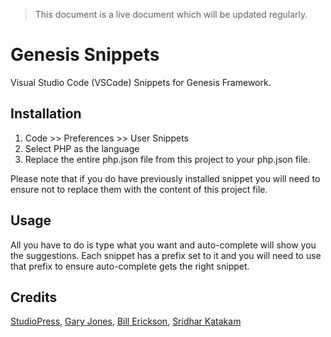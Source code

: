> This document is a live document which will be updated regularly. 

# Genesis Snippets

Visual Studio Code (VSCode) Snippets for Genesis Framework. 

## Installation 

1. Code >> Preferences >> User Snippets
2. Select PHP as the language 
3. Replace the entire php.json file from this project to your php.json file. 

Please note that if you do have previously installed snippet you will need to ensure not to replace them with the content of this project file.

## Usage

All you have to do is type what you want and auto-complete will show you the suggestions. Each snippet has a prefix set to it and you will need to use that prefix to ensure auto-complete gets the right snippet.

## Credits 

[StudioPress](http://my.studiopress.com/snippets/), [Gary Jones](https://github.com/GaryJones/sublime/tree/master/snippets), [Bill Erickson](http://www.billerickson.net/code/), [Sridhar Katakam](https://github.com/srikat/Genesis)